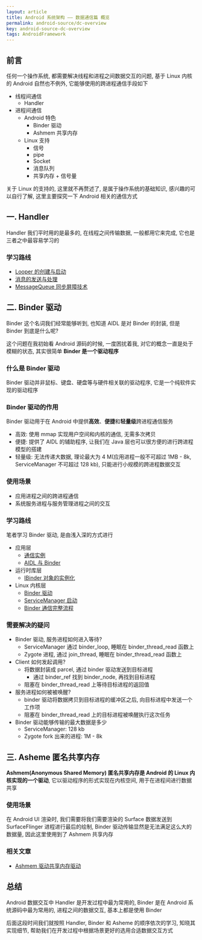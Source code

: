 ```yaml
---
layout: article
title: Android 系统架构 —— 数据通信篇 概览
permalink: android-source/dc-overview
key: android-source-dc-overview
tags: AndroidFramework
---
```


## 前言
任何一个操作系统, 都需要解决线程和进程之间数据交互的问题, 基于 Linux 内核的 Android 自然也不例外, 它能够使用的跨进程通信手段如下
- 线程间通信
  - Handler
- 进程间通信
  - Android 特色
    - Binder 驱动
    - Ashmem 共享内存
  - Linux 支持
    - 信号
    - pipe
    - Socket
    - 消息队列
    - 共享内存 + 信号量

关于 Linux 的支持的, 这里就不再赘述了, 是属于操作系统的基础知识, 感兴趣的可以自行了解, 这里主要探究一下 Android 相关的通信方式

<!--more-->

## 一. Handler 
Handler 我们平时用的是最多的, 在线程之间传输数据, 一般都用它来完成, 它也是三者之中最容易学习的

### 学习路线
- [Looper 的创建与启动](https://sharrychoo.github.io/blog/android-source/dc-handler1)
- [消息的发送与处理](https://sharrychoo.github.io/blog/android-source/dc-handler2)
- [MessageQueue 同步屏障技术](https://sharrychoo.github.io/blog/android-source/dc-handler3)

## 二. Binder 驱动
Binder 这个名词我们经常能够听到, 也知道 AIDL 是对 Binder 的封装, 但是 Binder 到底是什么呢? 

这个问题在我初始看 Android 源码的时候, 一度困扰着我, 对它的概念一直是处于模糊的状态, 其实很简单 **Binder 是一个驱动程序**

### 什么是 Binder 驱动
Binder 驱动并非鼠标、键盘、硬盘等与硬件相关联的驱动程序, 它是一个纯软件实现的驱动程序

### Binder 驱动的作用
Binder 驱动用于在 Android 中提供**高效**、**便捷**和**轻量级**跨进程通信服务
- 高效: 使用 mmap 实现用户空间和内核的通信, 无需多次拷贝
- 便捷: 提供了 AIDL 的辅助程序, 让我们在 Java 层也可以很方便的进行跨进程模型的搭建
- 轻量级: 无法传递大数据, 理论最大为 4 M(应用进程一般不可超过 1MB - 8k, ServiceManager 不可超过 128 kb), 只能进行小规模的跨进程数据交互

### 使用场景
- 应用进程之间的跨进程通信
- 系统服务进程与服务管理进程之间的交互

### 学习路线
笔者学习 Binder 驱动, 是由浅入深的方式进行
- 应用层
  - [通信实例](https://sharrychoo.github.io/blog/android-source/dc-binder1)
  - [AIDL 与 Binder](https://sharrychoo.github.io/blog/android-source/dc-binder2)
- 运行时库层
  - [IBinder 对象的实例化](https://sharrychoo.github.io/blog/android-source/dc-binder3) 
- Linux 内核层
  - [Binder 驱动](https://sharrychoo.github.io/blog/android-source/dc-binder4)
  - [ServiceManager 启动](https://sharrychoo.github.io/blog/android-source/servicemanager-process-start)
  - [Binder 通信完整流程](https://sharrychoo.github.io/blog/android-source/dc-binder5)

### 需要解决的疑问
- Binder 驱动, 服务进程如何进入等待?
  - ServiceManager 通过 binder_loop, 睡眠在 binder_thread_read 函数上
  - Zygote 进程, 通过 join_thread, 睡眠在 binder_thread_read 函数上
- Client 如何发起调用?
  - 将数据封装成 parcel, 通过 binder 驱动发送到目标进程
    - 通过 binder_ref 找到 binder_node, 再找到目标进程
  - 阻塞在 binder_thread_read 上等待目标进程的返回值
- 服务进程如何被被唤醒?
  - binder 驱动将数据拷贝到目标进程的缓冲区之后, 向目标进程中发送一个工作项
  - 阻塞在 binder_thread_read 上的目标进程被唤醒执行这次任务
- Binder 驱动能够传输的最大数据是多少
  - ServiceManager: 128 kb
  - Zygote fork 出来的进程: 1M - 8k

## 三. Asheme 匿名共享内存
**Ashmem(Anonymous Shared Memory) 匿名共享内存是 Android 的 Linux 内核实现的一个驱动**, 它以驱动程序的形式实现在内核空间, 用于在进程间进行数据共享

###  使用场景
在 Android UI 渲染时, 我们需要将我们需要渲染的 Surface 数据发送到 SurfaceFlinger 进程进行最后的绘制, Binder 驱动传输显然是无法满足这么大的数据量, 因此这里使用到了 Ashmem 共享内存

### 相关文章
- [Ashmem 驱动共享内存驱动](https://sharrychoo.github.io/blog/android-source/dc-ashmem)

## 总结
Android 数据交互中 Handler 是开发过程中最为常用的, Binder 是在 Android 系统源码中最为常用的, 进程之间的数据交互, 基本上都是使用 Binder

后面这段时间我们就按照 Handler, Binder 和 Asheme 的顺序依次的学习, 知晓其实现细节, 帮助我们在开发过程中根据场景更好的选用合适数据交互方式